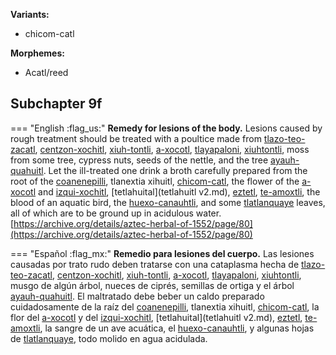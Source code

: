 **Variants:**

- chicom-catl


**Morphemes:**

- Acatl/reed


## Subchapter 9f  

=== "English :flag_us:"
    **Remedy for lesions of the body.** Lesions caused by rough treatment should be treated with a poultice made from [tlazo-teo-zacatl](Tlazol-teo-zacatl.md), [centzon-xochitl](Centzon-xochitl.md), [xiuh-tontli](Xiuhtontli.md), [a-xocotl](A-xocotl.md), [tlayapaloni](Tla-yapaloni.md), [xiuhtontli](Xiuhtontli.md), moss from some tree, cypress nuts, seeds of the nettle, and the tree [ayauh-quahuitl](Ayauh-quahuitl.md). Let the ill-treated one drink a broth carefully prepared from the root of the [coanenepilli](Coanenepilli.md), tlanextia xihuitl, [chicom-catl](Chicom-acatl.md), the flower of the [a-xocotl](A-xocotl.md) and [izqui-xochitl](Izqui-xochitl.md), [tetlahuital](tetlahuitl v2.md), [eztetl](eztetl.md), [te-amoxtli](Te-amoxtli.md), the blood of an aquatic bird, the [huexo-canauhtli](huexo-canauhtli.md), and some [tlatlanquaye](Tlatlanquaye.md) leaves, all of which are to be ground up in acidulous water.  
    [https://archive.org/details/aztec-herbal-of-1552/page/80](https://archive.org/details/aztec-herbal-of-1552/page/80)  


=== "Español :flag_mx:"
    **Remedio para lesiones del cuerpo.** Las lesiones causadas por trato rudo deben tratarse con una cataplasma hecha de [tlazo-teo-zacatl](Tlazol-teo-zacatl.md), [centzon-xochitl](Centzon-xochitl.md), [xiuh-tontli](Xiuhtontli.md), [a-xocotl](A-xocotl.md), [tlayapaloni](Tla-yapaloni.md), [xiuhtontli](Xiuhtontli.md), musgo de algún árbol, nueces de ciprés, semillas de ortiga y el árbol [ayauh-quahuitl](Ayauh-quahuitl.md). El maltratado debe beber un caldo preparado cuidadosamente de la raíz del [coanenepilli](Coanenepilli.md), tlanextia xihuitl, [chicom-catl](Chicom-acatl.md), la flor del [a-xocotl](A-xocotl.md) y del [izqui-xochitl](Izqui-xochitl.md), [tetlahuital](tetlahuitl v2.md), [eztetl](eztetl.md), [te-amoxtli](Te-amoxtli.md), la sangre de un ave acuática, el [huexo-canauhtli](huexo-canauhtli.md), y algunas hojas de [tlatlanquaye](Tlatlanquaye.md), todo molido en agua acidulada.  

